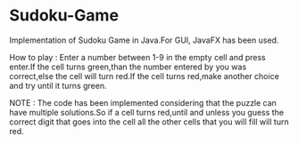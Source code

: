 # Sudoku-Game
Implementation of Sudoku Game in Java.For GUI, JavaFX has been used.

How to play : Enter a number between 1-9 in the empty cell and press enter.If the cell turns green,than the number entered by you was correct,else the cell will turn red.If the cell turns red,make another choice and try until it turns green.

NOTE : The code has been implemented considering that the puzzle can have multiple solutions.So if a cell turns red,until and unless you guess the correct digit that goes into the cell all the other cells that you will fill will turn red.
